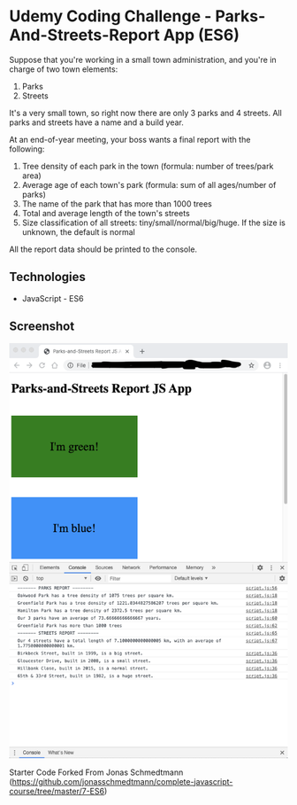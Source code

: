 # Udemy Coding Challenge - Parks-And-Streets-Report App (ES6)

Suppose that you're working in a small town administration, and you're in charge of two town elements:
1. Parks
2. Streets

It's a very small town, so right now there are only 3 parks and 4 streets. All parks and streets have a name and a build year.

At an end-of-year meeting, your boss wants a final report with the following:
1. Tree density of each park in the town (formula: number of trees/park area)
2. Average age of each town's park (formula: sum of all ages/number of parks)
3. The name of the park that has more than 1000 trees
4. Total and average length of the town's streets
5. Size classification of all streets: tiny/small/normal/big/huge. If the size is unknown, the default is normal

All the report data should be printed to the console.

## Technologies
* JavaScript - ES6

## Screenshot
![Image description](Screenshot.png)


Starter Code Forked From Jonas Schmedtmann (https://github.com/jonasschmedtmann/complete-javascript-course/tree/master/7-ES6)
